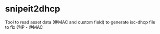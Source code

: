# snipeit2dhcp
Tool to read asset data (@MAC and custom field) to generate isc-dhcp file to fix @IP - @MAC
